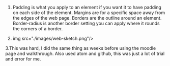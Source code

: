 1. Padding is what you apply to an element if you want it to have padding on each side of the element. Margins are for a specific space away from the edges of the web page. Borders are the outline around an element. Border-radius is another border setting you can apply where it rounds the corners of a border.

2. img src="./images/web-sketch.png"/>

3.This was hard, I did the same thing as weeks before using the moodle page and walkthrough. Also used atom and github, this was just a lot of trial and error for me. 
